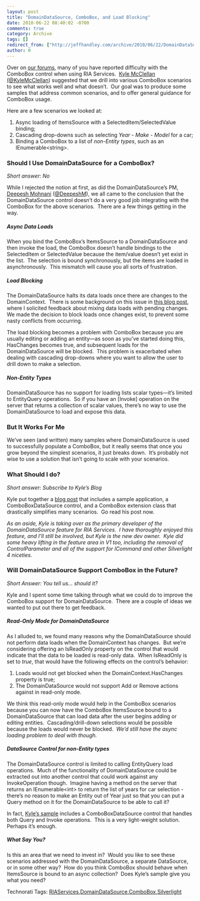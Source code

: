 ```yaml
---
layout: post
title: "DomainDataSource, ComboBox, and Load Blocking"
date: 2010-06-22 08:40:02 -0700
comments: true
category: Archive
tags: []
redirect_from: ["http://jeffhandley.com/archive/2010/06/22/DomainDataSource-ComboBox.aspx", "http://jeffhandley.com/archive/2010/06/22/domaindatasource-combobox.aspx"]
author: 0
---
```

<!-- more -->
<p>Over on <a href="http://forums.silverlight.net/forums/53.aspx" target="_blank">our forums</a>, many of you have reported difficulty with the ComboBox control when using RIA Services.  <a href="http://blogs.msdn.com/kylemc/" target="_blank">Kyle McClellan</a> <a href="http://twitter.com/KyleMcClellan/" target="_blank">(@KyleMcClellan</a>) suggested that we drill into various ComboBox scenarios to see what works well and what doesn’t.  Our goal was to produce some samples that address common scenarios, and to offer general guidance for ComboBox usage.</p>  <p>Here are a few scenarios we looked at: </p>  <ol>   <li>Async loading of ItemsSource with a SelectedItem/SelectedValue binding; </li>    <li>Cascading drop-downs such as selecting <em>Year - Make - Model</em> for a car; </li>    <li>Binding a ComboBox to a list of <em>non-Entity types</em>, such as an IEnumerable&lt;string&gt;. </li> </ol>  <h3>Should I Use DomainDataSource for a ComboBox?</h3>  <p><em>Short answer: No</em></p>  <p>While I rejected the notion at first, as did the DomainDataSource’s PM, <a href="http://blogs.msdn.com/deepm/" target="_blank">Deepesh Mohnani</a> (<a href="http://twitter.com/deepeshm" target="_blank">@DeepeshM</a>), we all came to the conclusion that the DomainDataSource control doesn’t do a very good job integrating with the ComboBox for the above scenarios.  There are a few things getting in the way.</p>  <h5>Async Data Loads</h5>  <p>When you bind the ComboBox’s ItemsSource to a DomainDataSource and then invoke the load, the ComboBox doesn’t handle bindings to the SelectedItem or SelectedValue because the item/value doesn’t yet exist in the list.  The selection is bound synchronously, but the items are loaded in asynchronously.  This mismatch will cause you all sorts of frustration.</p>  <h5>Load Blocking</h5>  <p>The DomainDataSource halts its data loads once there are changes to the DomainContext.  There is some background on this issue in <a href="http://jeffhandley.com/archive/2009/07/14/domaindatasourcesurvey.aspx">this blog post</a>, where I solicited feedback about mixing data loads with pending changes.  We made the decision to block loads once changes exist, to prevent some nasty conflicts from occurring.</p>  <p>The load blocking becomes a problem with ComboBox because you are usually editing or adding an entity—as soon as you’ve started doing this, HasChanges becomes true, and subsequent loads for the DomainDataSource will be blocked.  This problem is exacerbated when dealing with cascading drop-downs where you want to allow the user to drill down to make a selection.</p>  <h5>Non-Entity Types</h5>  <p>DomainDataSource has no support for loading lists scalar types—it’s limited to EntityQuery operations.  So if you have an [Invoke] operation on the server that returns a collection of scalar values, there’s no way to use the DomainDataSource to load and expose this data.</p>  <h3>But It Works For Me</h3>  <p>We’ve seen (and written) many samples where DomainDataSource is used to successfully populate a ComboBox, but it really seems that once you grow beyond the simplest scenarios, it just breaks down.  It’s probably not wise to use a solution that isn’t going to scale with your scenarios.</p>  <h3>What Should I do?</h3>  <p><em>Short answer: Subscribe to Kyle’s Blog</em></p>  <p>Kyle put together a <a href="http://blogs.msdn.com/b/kylemc/archive/2010/06/18/combobox-sample-for-ria-services.aspx" target="_blank">blog post</a> that includes a sample application, a ComboBoxDataSource control, and a ComboBox extension class that drastically simplifies many scenarios.  Go read his post now.</p>  <p><em>As an aside, Kyle is taking over as the primary developer of the DomainDataSource feature for RIA Services.  I have thoroughly enjoyed this feature, and I’ll still be involved, but Kyle is the new dev owner.  Kyle did some heavy lifting in the feature area in V1 too, including the removal of ControlParameter and all of the support for ICommand and other Silverlight 4 niceties.</em></p>  <h3>Will DomainDataSource Support ComboBox in the Future?</h3>  <p><em>Short Answer: You tell us… should it?</em></p>  <p>Kyle and I spent some time talking through what we could do to improve the ComboBox support for DomainDataSource.  There are a couple of ideas we wanted to put out there to get feedback.</p>  <h5>Read-Only Mode for DomainDataSource</h5>  <p>As I alluded to, we found many reasons why the DomainDataSource should not perform data loads when the DomainContext has changes.  But we’re considering offering an IsReadOnly property on the control that would indicate that the data to be loaded is read-only data.  When IsReadOnly is set to <em>true</em>, that would have the following effects on the control’s behavior:</p>  <ol>   <li>Loads would not get blocked when the DomainContext.HasChanges property is true; </li>    <li>The DomainDataSource would not support Add or Remove actions against in read-only mode. </li> </ol>  <p>We think this read-only mode would help in the ComboBox scenarios because you can now have the ComboBox ItemsSource bound to a DomainDataSource that can load data after the user begins adding or editing entities.  Cascading/drill-down selections would be possible because the loads would never be blocked.  <em>We’d still have the async loading problem to deal with though.</em></p>  <h5>DataSource Control for non-Entity types</h5>  <p>The DomainDataSource control is limited to calling EntityQuery load operations.  Much of the functionality of DomainDataSource could be extracted out into another control that could work against any InvokeOperation though.  Imagine having a method on the server that returns an IEnumerable&lt;int&gt; to return the list of years for car selection - there’s no reason to make an Entity out of Year just so that you can put a Query method on it for the DomainDataSource to be able to call it?</p>  <p>In fact, <a href="https://code.msdn.microsoft.com/Release/ProjectReleases.aspx?ProjectName=RiaServices&amp;ReleaseId=4521" target="_blank">Kyle’s sample</a> includes a ComboBoxDataSource control that handles both Query and Invoke operations.  This is a very light-weight solution.  Perhaps it’s enough.</p>  <h5>What Say You?</h5>  <p>Is this an area that we need to invest in?  Would you like to see these scenarios addressed with the DomainDataSource, a separate DataSource, or in some other way?  How do you think ComboBox should behave when ItemsSource is bound to an async collection?  Does Kyle’s sample give you what you need?</p>  <div style="padding-bottom: 0px; margin: 0px; padding-left: 0px; padding-right: 0px; display: inline; float: none; padding-top: 0px" id="scid:0767317B-992E-4b12-91E0-4F059A8CECA8:5e51745b-6d09-4833-800f-5c73e25849fe" class="wlWriterEditableSmartContent">Technorati Tags: <a href="http://technorati.com/tags/RIAServices" rel="tag">RIAServices</a>,<a href="http://technorati.com/tags/DomainDataSource" rel="tag">DomainDataSource</a>,<a href="http://technorati.com/tags/ComboBox" rel="tag">ComboBox</a>,<a href="http://technorati.com/tags/Silverlight" rel="tag">Silverlight</a></div>

